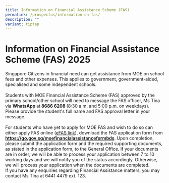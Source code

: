 ```yaml
---
title: Information on Financial Assistance Scheme (FAS)
permalink: /prospectus/information-on-fas/
description: ""
variant: tiptap
---
```

<h1>Information on Financial Assistance Scheme (FAS) 2025</h1>
<p>Singapore Citizens in financial need can get assistance from MOE on school
fees and other expenses. This applies to government, government-aided,
specialised and some independent schools.
<br>
<br>Students with MOE Financial Assistance Scheme (FAS) approved by the primary
school/other school will need to message the FAS officer, Ms Tina via <strong>WhatsApp </strong>at<strong> 8686 6208 </strong>(8:30
a.m. and 5:00 p.m. on weekdays). Please provide the student's full name
and FAS approval letter in your message.&nbsp;
<br>
<br>For students who have yet to apply for MOE FAS and wish to do so can either
apply FAS online (<a href="https://go.gov.sg/moe-efas" rel="noopener noreferrer nofollow" target="_blank">eFAS link</a>), download the FAS application
form from <strong><a href="https://go.gov.sg/moefinancialassistanceformbds" rel="noopener noreferrer nofollow" target="_blank">https://go.gov.sg/moefinancialassistanceformbds</a></strong>.
Upon completion, please submit the application form and the required supporting
documents, as stated in the application form, to the General Office. If
your documents are in order, we will be able to process your application
between 7 to 10 working days and we will notify you of the status accordingly.
Otherwise, we will process your application when the documents are completed.
<br>If you have any enquiries regarding Financial Assistance matters, you
may contact Ms Tina at 6441 4479 ext. 123.</p>